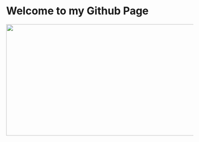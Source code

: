 # Welcome to my Github Page

<img src="https://github.com/GaganChaudhary6378/reame.md/blob/main/github%20gif.gif" align="left" height="300vh" width="800">

